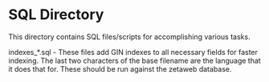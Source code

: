 # SQL Directory

This directory contains SQL files/scripts for accomplishing various tasks.

indexes_*.sql - These files add GIN indexes to all necessary fields for faster
indexing. The last two characters of the base filename are the language that
it does that for. These should be run against the zetaweb database.
